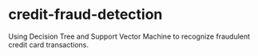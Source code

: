 # credit-fraud-detection
Using Decision Tree and Support Vector Machine to recognize fraudulent credit card transactions.
